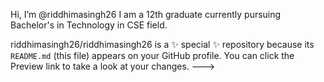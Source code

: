  Hi, I’m @riddhimasingh26 I am a 12th graduate currently pursuing Bachelor's in Technology in CSE field.

riddhimasingh26/riddhimasingh26 is a ✨ special ✨ repository because its `README.md` (this file) appears on your GitHub profile.
You can click the Preview link to take a look at your changes.
--->

